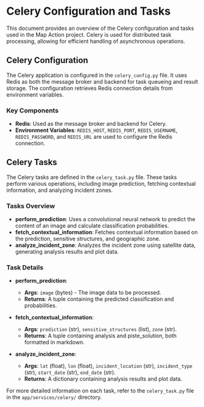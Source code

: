 # Celery Configuration and Tasks

This document provides an overview of the Celery configuration and tasks used in the Map Action project. Celery is used for distributed task processing, allowing for efficient handling of asynchronous operations.

## Celery Configuration

The Celery application is configured in the `celery_config.py` file. It uses Redis as both the message broker and backend for task queueing and result storage. The configuration retrieves Redis connection details from environment variables.

### Key Components

-   **Redis**: Used as the message broker and backend for Celery.
-   **Environment Variables**: `REDIS_HOST`, `REDIS_PORT`, `REDIS_USERNAME`, `REDIS_PASSWORD`, and `REDIS_URL` are used to configure the Redis connection.

## Celery Tasks

The Celery tasks are defined in the `celery_task.py` file. These tasks perform various operations, including image prediction, fetching contextual information, and analyzing incident zones.

### Tasks Overview

-   **perform_prediction**: Uses a convolutional neural network to predict the content of an image and calculate classification probabilities.
-   **fetch_contextual_information**: Fetches contextual information based on the prediction, sensitive structures, and geographic zone.
-   **analyze_incident_zone**: Analyzes the incident zone using satellite data, generating analysis results and plot data.

### Task Details

-   **perform_prediction**:

    -   **Args**: `image` (bytes) - The image data to be processed.
    -   **Returns**: A tuple containing the predicted classification and probabilities.

-   **fetch_contextual_information**:

    -   **Args**: `prediction` (str), `sensitive_structures` (list), `zone` (str).
    -   **Returns**: A tuple containing analysis and piste_solution, both formatted in markdown.

-   **analyze_incident_zone**:
    -   **Args**: `lat` (float), `lon` (float), `incident_location` (str), `incident_type` (str), `start_date` (str), `end_date` (str).
    -   **Returns**: A dictionary containing analysis results and plot data.

For more detailed information on each task, refer to the `celery_task.py` file in the `app/services/celery/` directory.
